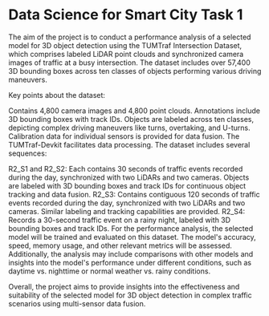 # Data Science for Smart City Task 1 

The aim of the project is to conduct a performance analysis of a selected model for 3D object detection using the TUMTraf Intersection Dataset, which comprises labeled LiDAR point clouds and synchronized camera images of traffic at a busy intersection. The dataset includes over 57,400 3D bounding boxes across ten classes of objects performing various driving maneuvers.

Key points about the dataset:

Contains 4,800 camera images and 4,800 point clouds.
Annotations include 3D bounding boxes with track IDs.
Objects are labeled across ten classes, depicting complex driving maneuvers like turns, overtaking, and U-turns.
Calibration data for individual sensors is provided for data fusion.
The TUMTraf-Devkit facilitates data processing.
The dataset includes several sequences:

R2_S1 and R2_S2: Each contains 30 seconds of traffic events recorded during the day, synchronized with two LiDARs and two cameras. Objects are labeled with 3D bounding boxes and track IDs for continuous object tracking and data fusion.
R2_S3: Contains contiguous 120 seconds of traffic events recorded during the day, synchronized with two LiDARs and two cameras. Similar labeling and tracking capabilities are provided.
R2_S4: Records a 30-second traffic event on a rainy night, labeled with 3D bounding boxes and track IDs.
For the performance analysis, the selected model will be trained and evaluated on this dataset. The model's accuracy, speed, memory usage, and other relevant metrics will be assessed. Additionally, the analysis may include comparisons with other models and insights into the model's performance under different conditions, such as daytime vs. nighttime or normal weather vs. rainy conditions.

Overall, the project aims to provide insights into the effectiveness and suitability of the selected model for 3D object detection in complex traffic scenarios using multi-sensor data fusion.





